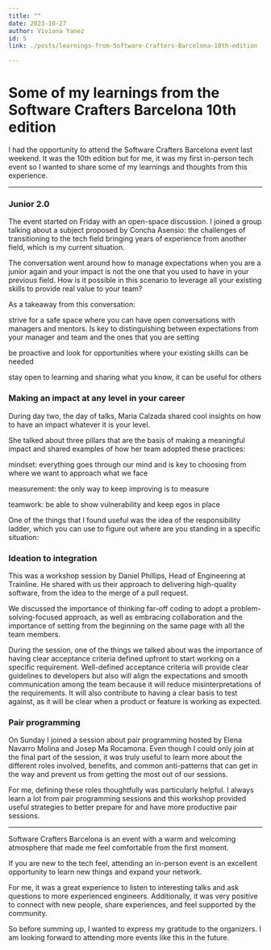 ```yaml
---
title: ""
date: 2023-10-27
author: Viviana Yanez
id: 5
link: ./posts/learnings-from-Software-Crafters-Barcelona-10th-edition

---
```

# Some of my learnings from the Software Crafters Barcelona 10th edition
I had the opportunity to attend the Software Crafters Barcelona event last weekend. It was the 10th edition but for me, it was my first in-person tech event so I wanted to share some of my learnings and thoughts from this experience.

---

### Junior 2.0

The event started on Friday with an open-space discussion. I joined a group talking about a subject proposed by Concha Asensio: the challenges of transitioning to the tech field bringing years of experience from another field, which is my current situation.

The conversation went around how to manage expectations when you are a junior again and your impact is not the one that you used to have in your previous field. How is it possible in this scenario to leverage all your existing skills to provide real value to your team?

As a takeaway from this conversation:

strive for a safe space where you can have open conversations with managers and mentors. Is key to distinguishing between expectations from your manager and team and the ones that you are setting

be proactive and look for opportunities where your existing skills can be needed

stay open to learning and sharing what you know, it can be useful for others

### Making an impact at any level in your career

During day two, the day of talks, Maria Calzada shared cool insights on how to have an impact whatever it is your level.

She talked about three pillars that are the basis of making a meaningful impact and shared examples of how her team adopted these practices:

mindset: everything goes through our mind and is key to choosing from where we want to approach what we face

measurement: the only way to keep improving is to measure

teamwork: be able to show vulnerability and keep egos in place

One of the things that I found useful was the idea of the responsibility ladder, which you can use to figure out where are you standing in a specific situation:

### Ideation to integration

This was a workshop session by Daniel Phillips, Head of Engineering at Trainline. He shared with us their approach to delivering high-quality software, from the idea to the merge of a pull request.

We discussed the importance of thinking far-off coding to adopt a problem-solving-focused approach, as well as embracing collaboration and the importance of setting from the beginning on the same page with all the team members.

During the session, one of the things we talked about was the importance of having clear acceptance criteria defined upfront to start working on a specific requirement. Well-defined acceptance criteria will provide clear guidelines to developers but also will align the expectations and smooth communication among the team because it will reduce misinterpretations of the requirements. It will also contribute to having a clear basis to test against, as it will be clear when a product or feature is working as expected.

### Pair programming

On Sunday I joined a session about pair programming hosted by Elena Navarro Molina and Josep Ma Rocamona. Even though I could only join at the final part of the session, it was truly useful to learn more about the different roles involved, benefits, and common anti-patterns that can get in the way and prevent us from getting the most out of our sessions.

For me, defining these roles thoughtfully was particularly helpful. I always learn a lot from pair programming sessions and this workshop provided useful strategies to better prepare for and have more productive pair sessions.

------------------------------

Software Crafters Barcelona is an event with a warm and welcoming atmosphere that made me feel comfortable from the first moment.

If you are new to the tech feel, attending an in-person event is an excellent opportunity to learn new things and expand your network.

For me, it was a great experience to listen to interesting talks and ask questions to more experienced engineers. Additionally, it was very positive to connect with new people, share experiences, and feel supported by the community.

So before summing up, I wanted to express my gratitude to the organizers. I am looking forward to attending more events like this in the future.